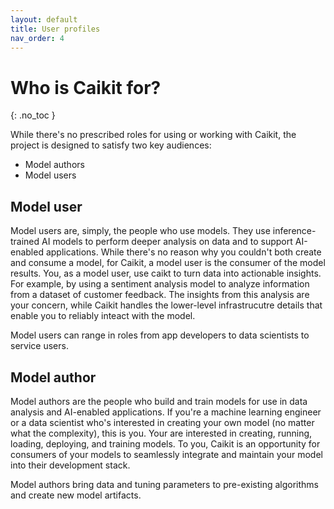 ```yaml
---
layout: default
title: User profiles
nav_order: 4
---
```


# Who is Caikit for?
{: .no_toc }

While there's no prescribed roles for using or working with Caikit, the project is designed to satisfy two key audiences:

* Model authors
* Model users

## Model user

Model users are, simply, the people who use models. They use inference-trained AI models to perform deeper analysis on data and to support AI-enabled applications. While there's no reason why you couldn't both create and consume a model, for Caikit, a model user is the consumer of the model results. You, as a model user, use caikt to turn data into actionable insights. For example, by using a sentiment analysis model to analyze information from a dataset of customer feedback. The insights from this analysis are your concern, while Caikit handles the lower-level infrastrucutre details that enable you to reliably inteact with the model.

Model users can range in roles from app developers to data scientists to service users. 

## Model author

Model authors are the people who build and train models for use in data analysis and AI-enabled applications. If you're a machine learning engineer or a data scientist who's interested in creating your own model (no matter what the complexity), this is you. Your are interested in creating, running, loading, deploying, and training models. To you, Caikit is an opportunity for consumers of your models to seamlessly integrate and maintain your model into their development stack.

Model authors bring data and tuning parameters to pre-existing algorithms and create new model artifacts.

